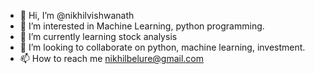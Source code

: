 - 👋 Hi, I’m @nikhilvishwanath
- 👀 I’m interested in Machine Learning, python programming.
- 🌱 I’m currently learning stock analysis 
- 💞️ I’m looking to collaborate on python, machine learning, investment.
- 📫 How to reach me nikhilbelure@gmail.com

<!---
nikhilvishwanath/nikhilvishwanath is a ✨ special ✨ repository because its `README.md` (this file) appears on your GitHub profile.
You can click the Preview link to take a look at your changes.
--->
